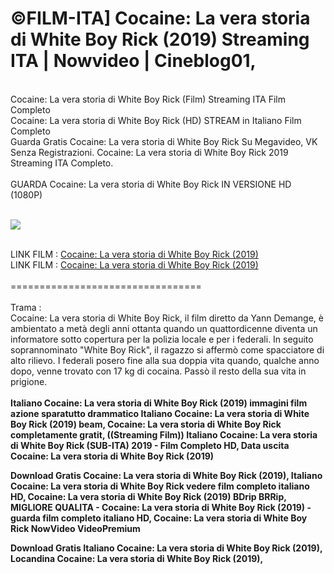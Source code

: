 <h1>©FILM-ITA] Cocaine: La vera storia di White Boy Rick (2019) Streaming ITA | Nowvideo | Cineblog01, </h1>
<br>
Cocaine: La vera storia di White Boy Rick (Film) Streaming ITA Film Completo<br>
Cocaine: La vera storia di White Boy Rick (HD) STREAM in Italiano Film Completo <br>
Guarda Gratis Cocaine: La vera storia di White Boy Rick Su Megavideo, VK Senza Registrazioni. Cocaine: La vera storia di White Boy Rick 2019 Streaming ITA Completo.<br> 
<br>
GUARDA Cocaine: La vera storia di White Boy Rick IN VERSIONE HD (1080P) 
<br>
<br>
<p><img src="https://mr.comingsoon.it/imgdb/locandine/235x336/54519.jpg" /></p>
<br>
LINK FILM : <a href="https://bit.ly/2Chg8XT">Cocaine: La vera storia di White Boy Rick (2019)</a>
<br>
LINK FILM : <a href="https://bit.ly/2Chg8XT">Cocaine: La vera storia di White Boy Rick (2019)</a>
<br>
<br>
=================================
<br>
<br>
Trama :<br>
Cocaine: La vera storia di White Boy Rick, il film diretto da Yann Demange, è ambientato a metà degli anni ottanta quando un quattordicenne diventa un informatore sotto copertura per la polizia locale e per i federali. In seguito soprannominato "White Boy Rick", il ragazzo si affermò come spacciatore di alto rilievo. I federali posero fine alla sua doppia vita quando, qualche anno dopo, venne trovato con 17 kg di cocaina. Passò il resto della sua vita in prigione.


<br>
<br>
<strong>Italiano Cocaine: La vera storia di White Boy Rick (2019) immagini film azione sparatutto drammatico Italiano Cocaine: La vera storia di White Boy Rick (2019) beam, Cocaine: La vera storia di White Boy Rick completamente gratit, ((Streaming Film)) Italiano Cocaine: La vera storia di White Boy Rick (SUB-ITA) 2019 - Film Completo HD, Data uscita Cocaine: La vera storia di White Boy Rick (2019) 

Download Gratis Cocaine: La vera storia di White Boy Rick (2019), Italiano Cocaine: La vera storia di White Boy Rick vedere film completo italiano HD, Cocaine: La vera storia di White Boy Rick (2019) BDrip BRRip, MIGLIORE QUALITA - Cocaine: La vera storia di White Boy Rick (2019) - guarda film completo italiano HD, Cocaine: La vera storia di White Boy Rick NowVideo VideoPremium 

Download Gratis Italiano Cocaine: La vera storia di White Boy Rick (2019), Locandina Cocaine: La vera storia di White Boy Rick (2019),</strong>
